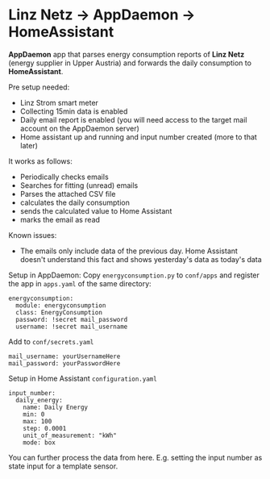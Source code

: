 # Linz Netz -> AppDaemon -> HomeAssistant

**AppDaemon** app that parses energy consumption reports of **Linz Netz** (energy supplier in Upper Austria) and forwards the daily consumption to **HomeAssistant**.

Pre setup needed:
- Linz Strom smart meter
- Collecting 15min data is enabled 
- Daily email report is enabled (you will need access to the target mail account on the AppDaemon server)
- Home assistant up and running and input number created (more to that later)
  
It works as follows:
- Periodically checks emails
- Searches for fitting (unread) emails
- Parses the attached CSV file
- calculates the daily consumption
- sends the calculated value to Home Assistant
- marks the email as read

Known issues:
- The emails only include data of the previous day. Home Assistant doesn't understand this fact and shows yesterday's data as today's data

Setup in AppDaemon:
Copy `energyconsumption.py` to `conf/apps` and register the app in `apps.yaml` of the same directory:
```
energyconsumption:
  module: energyconsumption
  class: EnergyConsumption
  password: !secret mail_password
  username: !secret mail_username
```
Add to `conf/secrets.yaml`
```
mail_username: yourUsernameHere
mail_password: yourPasswordHere
```

Setup in Home Assistant
`configuration.yaml`
```
input_number:
  daily_energy:
    name: Daily Energy
    min: 0
    max: 100
    step: 0.0001
    unit_of_measurement: "kWh"
    mode: box
```
You can further process the data from here. E.g. setting the input number as state input for a template sensor.
